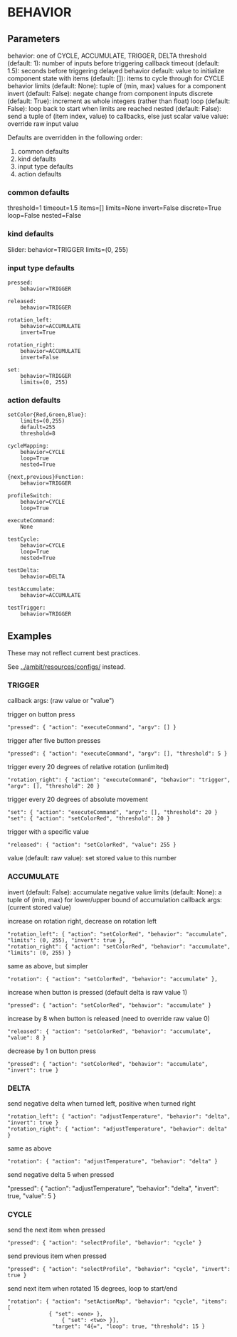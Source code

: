 # BEHAVIOR

## Parameters

behavior: one of CYCLE, ACCUMULATE, TRIGGER, DELTA
threshold (default: 1): number of inputs before triggering callback
timeout (default: 1.5): seconds before triggering delayed behavior
default: value to initialize component state with
items (default: []): items to cycle through for CYCLE behavior
limits (default: None): tuple of (min, max) values for a component
invert (default: False): negate change from component inputs
discrete (default: True): increment as whole integers (rather than float)
loop (default: False): loop back to start when limits are reached
nested (default: False): send a tuple of (item index, value) to callbacks, else just scalar value
value: override raw input value

Defaults are overridden in the following order:

 1. common defaults
 1. kind defaults
 1. input type defaults
 1. action defaults

### common defaults

threshold=1
timeout=1.5
items=[]
limits=None
invert=False
discrete=True
loop=False
nested=False

### kind defaults

Slider:
	behavior=TRIGGER
	limits=(0, 255)

### input type defaults

```
pressed:
	behavior=TRIGGER

released:
	behavior=TRIGGER

rotation_left:
	behavior=ACCUMULATE
	invert=True

rotation_right:
	behavior=ACCUMULATE
	invert=False

set:
	behavior=TRIGGER
	limits=(0, 255)
```

### action defaults

```
setColor{Red,Green,Blue}:
	limits=(0,255)
	default=255
	threshold=8

cycleMapping:
	behavior=CYCLE
	loop=True
	nested=True

{next,previous}Function:
	behavior=TRIGGER

profileSwitch:
	behavior=CYCLE
	loop=True

executeCommand:
	None

testCycle:
	behavior=CYCLE
	loop=True
	nested=True

testDelta:
	behavior=DELTA

testAccumulate:
	behavior=ACCUMULATE

testTrigger:
	behavior=TRIGGER
```

## Examples

These may not reflect current best practices.

See [../ambit/resources/configs/](../ambit/resources/configs/) instead.

### TRIGGER

callback args: (raw value or "value")

trigger on button press

```
"pressed": { "action": "executeCommand", "argv": [] }
```

trigger after five button presses

```
"pressed": { "action": "executeCommand", "argv": [], "threshold": 5 }
```

trigger every 20 degrees of relative rotation (unlimited)

```
"rotation_right": { "action": "executeCommand", "behavior": "trigger", "argv": [], "threshold": 20 }
```

trigger every 20 degrees of absolute movement

```
"set": { "action": "executeCommand", "argv": [], "threshold": 20 }
"set": { "action": "setColorRed", "threshold": 20 }
```

trigger with a specific value

```
"released": { "action": "setColorRed", "value": 255 }
```

value (default: raw value): set stored value to this number

### ACCUMULATE

invert (default: False): accumulate negative value
limits (default: None): a tuple of (min, max) for lower/upper bound of accumulation
callback args: (current stored value)

increase on rotation right, decrease on rotation left

```
"rotation_left": { "action": "setColorRed", "behavior": "accumulate", "limits": (0, 255), "invert": true },
"rotation_right": { "action": "setColorRed", "behavior": "accumulate", "limits": (0, 255) }
```

same as above, but simpler

```
"rotation": { "action": "setColorRed", "behavior": "accumulate" },
```

increase when button is pressed (default delta is raw value 1)

```
"pressed": { "action": "setColorRed", "behavior": "accumulate" }
```

increase by 8 when button is released (need to override raw value 0)

```
"released": { "action": "setColorRed", "behavior": "accumulate", "value": 8 }
```

decrease by 1 on button press

```
"pressed": { "action": "setColorRed", "behavior": "accumulate", "invert": true }
```

### DELTA

send negative delta when turned left, positive when turned right

```
"rotation_left": { "action": "adjustTemperature", "behavior": "delta", "invert": true }
"rotation_right": { "action": "adjustTemperature", "behavior": delta" }
```

same as above

```
"rotation": { "action": "adjustTemperature", "behavior": "delta" }
```

send negative delta 5 when pressed

"pressed": { "action": "adjustTemperature", "behavior": "delta", "invert": true, "value": 5 }

### CYCLE

send the next item when pressed

```
"pressed": { "action": "selectProfile", "behavior": "cycle" }
```

send previous item when pressed

```
"pressed": { "action": "selectProfile", "behavior": "cycle", "invert": true }
```

send next item when rotated 15 degrees, loop to start/end

```
"rotation": { "action": "setActionMap", "behavior": "cycle", "items": [
	         { "set": <one> },
                 { "set": <two> }],
              "target": "4{=", "loop": true, "threshold": 15 }
```

